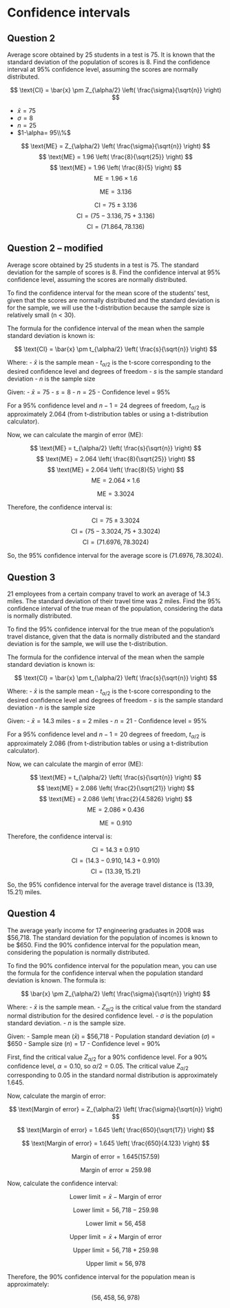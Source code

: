 # Confidence intervals

## Question 2

Average score obtained by 25 students in a test is 75. It is known that
the standard deviation of the population of scores is 8. Find the
confidence interval at 95% confidence level, assuming the scores are
normally distributed.

$$ \text{CI} = \bar{x} \pm Z_{\alpha/2} \left( \frac{\sigma}{\sqrt{n}} \right) $$

- $\bar{x} = 75$
- $\sigma = 8$
- $n = 25$
- $1-\alpha= 95\\%$

$$ \text{ME} = Z_{\alpha/2} \left( \frac{\sigma}{\sqrt{n}} \right) $$
$$ \text{ME} = 1.96 \left( \frac{8}{\sqrt{25}} \right) $$
$$ \text{ME} = 1.96 \left( \frac{8}{5} \right) $$
$$ \text{ME} = 1.96 \times 1.6 $$

$$ \text{ME} = 3.136 $$

$$ \text{CI} = 75 \pm 3.136 $$
$$ \text{CI} = (75 - 3.136, 75 + 3.136) $$
$$ \text{CI} = (71.864, 78.136) $$

## Question 2 – modified

Average score obtained by 25 students in a test is 75. The standard
deviation for the sample of scores is 8. Find the confidence interval at
95% confidence level, assuming the scores are normally distributed.

To find the confidence interval for the mean score of the students’
test, given that the scores are normally distributed and the standard
deviation is for the sample, we will use the t-distribution because the
sample size is relatively small (n \< 30).

The formula for the confidence interval of the mean when the sample
standard deviation is known is:

$$ \text{CI} = \bar{x} \pm t_{\alpha/2} \left( \frac{s}{\sqrt{n}} \right) $$

Where: - $\bar{x}$ is the sample mean - $t_{\alpha/2}$ is the t-score
corresponding to the desired confidence level and degrees of freedom -
$s$ is the sample standard deviation - $n$ is the sample size

Given: - $\bar{x} = 75$ - $s = 8$ - $n = 25$ - Confidence level = 95%

For a 95% confidence level and $n - 1 = 24$ degrees of freedom,
$t_{\alpha/2}$ is approximately 2.064 (from t-distribution tables or
using a t-distribution calculator).

Now, we can calculate the margin of error (ME):

$$ \text{ME} = t_{\alpha/2} \left( \frac{s}{\sqrt{n}} \right) $$
$$ \text{ME} = 2.064 \left( \frac{8}{\sqrt{25}} \right) $$
$$ \text{ME} = 2.064 \left( \frac{8}{5} \right) $$
$$ \text{ME} = 2.064 \times 1.6 $$

$$ \text{ME} = 3.3024 $$

Therefore, the confidence interval is:

$$ \text{CI} = 75 \pm 3.3024 $$
$$ \text{CI} = (75 - 3.3024, 75 + 3.3024) $$
$$ \text{CI} = (71.6976, 78.3024) $$

So, the 95% confidence interval for the average score is
$(71.6976, 78.3024)$.

## Question 3

21 employees from a certain company travel to work an average of 14.3
miles. The standard deviation of their travel time was 2 miles. Find the
95% confidence interval of the true mean of the population, considering
the data is normally distributed.

To find the 95% confidence interval for the true mean of the
population’s travel distance, given that the data is normally
distributed and the standard deviation is for the sample, we will use
the t-distribution.

The formula for the confidence interval of the mean when the sample
standard deviation is known is:

$$ \text{CI} = \bar{x} \pm t_{\alpha/2} \left( \frac{s}{\sqrt{n}} \right) $$

Where: - $\bar{x}$ is the sample mean - $t_{\alpha/2}$ is the t-score
corresponding to the desired confidence level and degrees of freedom -
$s$ is the sample standard deviation - $n$ is the sample size

Given: - $\bar{x} = 14.3$ miles - $s = 2$ miles - $n = 21$ - Confidence
level = 95%

For a 95% confidence level and $n - 1 = 20$ degrees of freedom,
$t_{\alpha/2}$ is approximately 2.086 (from t-distribution tables or
using a t-distribution calculator).

Now, we can calculate the margin of error (ME):

$$ \text{ME} = t_{\alpha/2} \left( \frac{s}{\sqrt{n}} \right) $$
$$ \text{ME} = 2.086 \left( \frac{2}{\sqrt{21}} \right) $$
$$ \text{ME} = 2.086 \left( \frac{2}{4.5826} \right) $$
$$ \text{ME} = 2.086 \times 0.436 $$

$$ \text{ME} = 0.910 $$

Therefore, the confidence interval is:

$$ \text{CI} = 14.3 \pm 0.910 $$
$$ \text{CI} = (14.3 - 0.910, 14.3 + 0.910) $$
$$ \text{CI} = (13.39, 15.21) $$

So, the 95% confidence interval for the average travel distance is
$(13.39, 15.21)$ miles.

## Question 4

The average yearly income for 17 engineering graduates in 2008 was
\$56,718. The standard deviation for the population of incomes is known
to be \$650. Find the 90% confidence interval for the population mean,
considering the population is normally distributed.

To find the 90% confidence interval for the population mean, you can use
the formula for the confidence interval when the population standard
deviation is known. The formula is:

$$ \bar{x} \pm Z_{\alpha/2} \left( \frac{\sigma}{\sqrt{n}} \right) $$

Where: - $\bar{x}$ is the sample mean. - $Z_{\alpha/2}$ is the critical
value from the standard normal distribution for the desired confidence
level. - $\sigma$ is the population standard deviation. - $n$ is the
sample size.

Given: - Sample mean ($\bar{x}$) = \$56,718 - Population standard
deviation ($\sigma$) = \$650 - Sample size ($n$) = 17 - Confidence level
= 90%

First, find the critical value $Z_{\alpha/2}$ for a 90% confidence
level. For a 90% confidence level, $\alpha = 0.10$, so
$\alpha/2 = 0.05$. The critical value $Z_{\alpha/2}$ corresponding to
0.05 in the standard normal distribution is approximately 1.645.

Now, calculate the margin of error:

$$ \text{Margin of error} = Z_{\alpha/2} \left( \frac{\sigma}{\sqrt{n}} \right) $$

$$ \text{Margin of error} = 1.645 \left( \frac{650}{\sqrt{17}} \right) $$

$$ \text{Margin of error} = 1.645 \left( \frac{650}{4.123} \right) $$

$$ \text{Margin of error} = 1.645 \left( 157.59 \right) $$

$$ \text{Margin of error} \approx 259.98 $$

Now, calculate the confidence interval:

$$ \text{Lower limit} = \bar{x} - \text{Margin of error} $$

$$ \text{Lower limit} = 56,718 - 259.98 $$

$$ \text{Lower limit} \approx 56,458 $$

$$ \text{Upper limit} = \bar{x} + \text{Margin of error} $$

$$ \text{Upper limit} = 56,718 + 259.98 $$

$$ \text{Upper limit} \approx 56,978 $$

Therefore, the 90% confidence interval for the population mean is
approximately:

$$ (56,458, 56,978) $$
